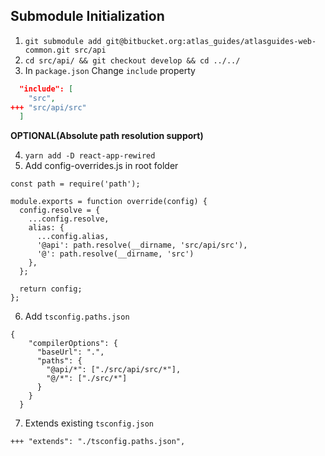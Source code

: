 ## Submodule Initialization

1. `git submodule add git@bitbucket.org:atlas_guides/atlasguides-web-common.git src/api`
2. `cd src/api/ && git checkout develop && cd ../../`
3. In `package.json`
Change `include` property
```json
  "include": [
    "src",
+++ "src/api/src"
  ]
```
<b>OPTIONAL(Absolute path resolution support)</b>

4. `yarn add -D react-app-rewired`
5. Add config-overrides.js in root folder
```
const path = require('path');

module.exports = function override(config) {
  config.resolve = {
    ...config.resolve,
    alias: {
      ...config.alias,
      '@api': path.resolve(__dirname, 'src/api/src'),
      '@': path.resolve(__dirname, 'src')
    },
  };

  return config;
};
```
6. Add `tsconfig.paths.json`
```
{
    "compilerOptions": {
      "baseUrl": ".",
      "paths": {
        "@api/*": ["./src/api/src/*"],
        "@/*": ["./src/*"]
      }
    }
  }
```

7. Extends existing `tsconfig.json`

```
+++ "extends": "./tsconfig.paths.json",
```
